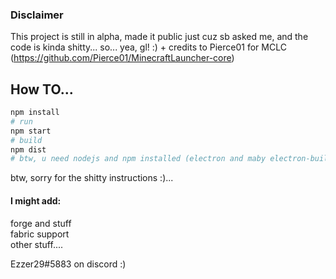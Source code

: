 ### Disclaimer
This project is still in alpha, made it public just cuz sb asked me, and the code is kinda shitty... so... yea, gl! :)
\+ credits to Pierce01 for MCLC (https://github.com/Pierce01/MinecraftLauncher-core)

## How TO...
```sh
npm install
# run
npm start
# build
npm dist
# btw, u need nodejs and npm installed (electron and maby electron-builder installed globally)
```
btw, sorry for the shitty instructions :)...
#### I might add:
forge and stuff<br>
fabric support<br>
other stuff....

Ezzer29#5883 on discord :)